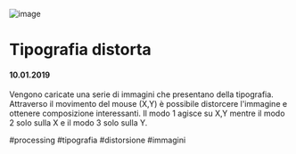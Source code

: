 ![image](https://github.com/KeremTurkyilmaz/TypeMistmatchSketch/blob/master/Tipografia%20Distorta/image/TipografiaDistorta00.jpg)

# Tipografia distorta

#### 10.01.2019

Vengono caricate una serie di immagini che presentano della tipografia. Attraverso il movimento del mouse (X,Y) è possibile distorcere l'immagine e ottenere composizione interessanti. Il modo 1 agisce su X,Y mentre il modo 2 solo sulla X e il modo 3 solo sulla Y.

\#processing \#tipografia \#distorsione \#immagini
